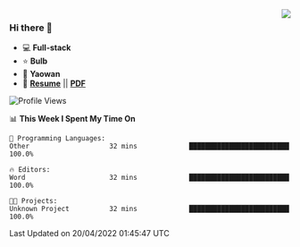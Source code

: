 <img align="right" src="https://github-readme-stats.vercel.app/api?username=LolipopJ&show_icons=true&count_private=true&hide_title=true&include_all_commits=true&theme=vue">

### Hi there 👋

- :computer: **Full-stack**
- :star: **Bulb**
- :pill: **Yaowan**
- :milky_way: [**Resume**](https://lolipopj.github.io/resume/) || [**PDF**](https://cdn.jsdelivr.net/gh/lolipopj/resume/export/resume-en.pdf)

<!--START_SECTION:waka-->
![Profile Views](http://img.shields.io/badge/Profile%20Views-44-blue)

📊 **This Week I Spent My Time On** 

```text
💬 Programming Languages: 
Other                    32 mins             █████████████████████████   100.0%

🔥 Editors: 
Word                     32 mins             █████████████████████████   100.0%

🐱‍💻 Projects: 
Unknown Project          32 mins             █████████████████████████   100.0%

```


 Last Updated on 20/04/2022 01:45:47 UTC
<!--END_SECTION:waka-->
